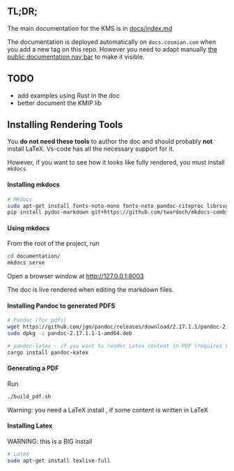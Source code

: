 ## TL;DR;
The main documentation for the KMS is in [docs/index.md](./docs/index.md)

The documentation is deployed automatically on `docs.cosmian.com` when you add a new tag on this repo. However you need to adapt manually [the public documentation nav bar](http://gitlab.cosmian.com/core/public_documentation/-/blob/master/mkdocs.yml) to make it visible.

## TODO

- add examples using Rust in the doc
- better document the KMIP lib

## Installing Rendering Tools

You **do not need these tools** to author the doc and should probably **not** install LaTeX.
Vs-code has all the necessary support for it.

However, if you want to see how it looks like fully rendered, you must install `mkdocs`

#### Installing mkdocs

```sh
# MKdocs
sudo apt-get install fonts-noto-mono fonts-noto pandoc-citeproc librsvg2-bin
pip install pydoc-markdown git+https://github.com/twardoch/mkdocs-combine.git mkdocs-kroki-plugin mkdocs-material pandoc-latex-admonition install markdown-katex git+https://gitlab.com/myriacore/pandoc-kroki-filter.git
```

#### Using mkdocs

From the root of the project, run

```bash
cd documentation/
mkdocs serve
```

Open a browser window at http://127.0.0.1:8003

The doc is live rendered when editing the markdown files.

#### Installing Pandoc to generated PDFS


```sh
# Pandoc (for pdfs)
wget https://github.com/jgm/pandoc/releases/download/2.17.1.1/pandoc-2.17.1.1-1-amd64.deb
sudo dpkg -i pandoc-2.17.1.1-1-amd64.deb

# pandoc-latex - if you want to render Latex content in PDF (requires Latex)
cargo install pandoc-katex
```

#### Generating a PDF

Run

```sh
./build_pdf.sh
```

Warning: you need a LaTeX install , if some content is written in LaTeX


#### Installing Latex

WARNING: this is a BIG install

```sh
# LateX
sudo apt-get install texlive-full
```
